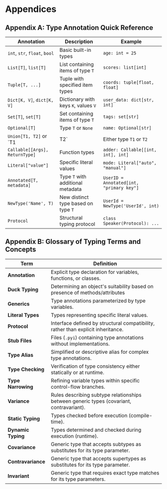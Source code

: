 # Appendices

## Appendix A: Type Annotation Quick Reference

| Annotation                        | Description                         | Example                      |
|-----------------------------------|-------------------------------------|------------------------------|
| `int`, `str`, `float`, `bool`     | Basic built-in types                | `age: int = 25`              |
| `List[T]`, `list[T]`              | List containing items of type `T`   | `scores: list[int]`          |
| `Tuple[T, ...]`                   | Tuple with specified item types     | `coords: tuple[float, float]`|
| `Dict[K, V]`, `dict[K, V]`        | Dictionary with keys `K`, values `V`| `user_data: dict[str, int]`  |
| `Set[T]`, `set[T]`                | Set containing items of type `T`    | `tags: set[str]`             |
| `Optional[T]`                     | Type `T` or `None`                  | `name: Optional[str]`        |
| `Union[T1, T2]` or `T1 | T2`      | Either type `T1` or `T2`            | `value: int | str`           |
| `Callable[[Args], ReturnType]`    | Function types                      | `adder: Callable[[int, int], int]` |
| `Literal["value"]`                | Specific literal values             | `mode: Literal["auto", "manual"]` |
| `Annotated[T, metadata]`          | Type `T` with additional metadata   | `UserID = Annotated[int, "primary key"]` |
| `NewType('Name', T)`              | New distinct type based on type `T` | `UserId = NewType('UserId', int)`|
| `Protocol`                        | Structural typing protocol          | `class Speaker(Protocol): ...`|

## Appendix B: Glossary of Typing Terms and Concepts

| Term                 | Definition                                                                 |
|----------------------|----------------------------------------------------------------------------|
| **Annotation**       | Explicit type declaration for variables, functions, or classes.            |
| **Duck Typing**      | Determining an object's suitability based on presence of methods/attributes|
| **Generics**         | Type annotations parameterized by type variables.                          |
| **Literal Types**    | Types representing specific literal values.                                |
| **Protocol**         | Interface defined by structural compatibility, rather than explicit inheritance.|
| **Stub Files**       | Files (`.pyi`) containing type annotations without implementations.        |
| **Type Alias**       | Simplified or descriptive alias for complex type annotations.              |
| **Type Checking**    | Verification of type consistency either statically or at runtime.          |
| **Type Narrowing**   | Refining variable types within specific control-flow branches.             |
| **Variance**         | Rules describing subtype relationships between generic types (covariant, contravariant).|
| **Static Typing**    | Types checked before execution (compile-time).                             |
| **Dynamic Typing**   | Types determined and checked during execution (runtime).                   |
| **Covariance**       | Generic type that accepts subtypes as substitutes for its type parameter.  |
| **Contravariance**   | Generic type that accepts supertypes as substitutes for its type parameter.|
| **Invariant**        | Generic type that requires exact type matches for its type parameters.     |
